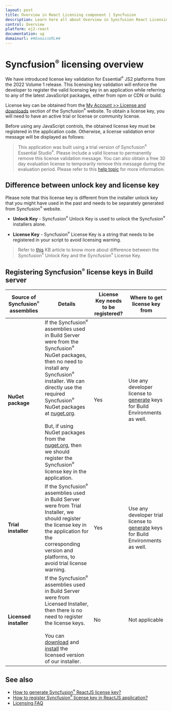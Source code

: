 ```yaml
---
layout: post
title: Overview in React Licensing component | Syncfusion
description: Learn here all about Overview in Syncfusion React Licensing component of Syncfusion Essential JS 2 and more.
control: Overview 
platform: ej2-react
documentation: ug
domainurl: ##DomainURL##
---
```


# Syncfusion<sup style="font-size:70%">&reg;</sup> licensing overview

We have introduced license key validation for Essential<sup style="font-size:70%">&reg;</sup> JS2 platforms from the 2022 Volume 1 release. This licensing key validation will enforce the developer to register the valid licensing key in an application while referring to any of the latest JavaScript packages, either from npm or CDN or build.

License key can be obtained from the [My Account >> License and downloads](https://www.syncfusion.com/account/downloads) section of the Syncfusion<sup style="font-size:70%">&reg;</sup> website. To obtain a license key, you will need to have an active trial or license or community license.

Before using any JavaScript controls, the obtained license key must be registered in the application code. Otherwise, a license validation error message will be displayed as follows:

> This application was built using a trial version of Syncfusion<sup style="font-size:70%">&reg;</sup> Essential Studio<sup style="font-size:70%">&reg;</sup>. Please include a valid license to permanently remove this license validation message. You can also obtain a free 30 day evaluation license to temporarily remove this message during the evaluation period. Please refer to this [help topic](https://ej2.syncfusion.com/react/documentation/licensing/licensing-errors/#trial-expired) for more information.

## Difference between unlock key and license key

Please note that this license key is different from the installer unlock key that you might have used in the past and needs to be separately generated from Syncfusion<sup style="font-size:70%">&reg;</sup> website.

* **Unlock Key** - Syncfusion<sup style="font-size:70%">&reg;</sup> Unlock Key is used to unlock the Syncfusion<sup style="font-size:70%">&reg;</sup> installers alone.

* **License Key** - Syncfusion<sup style="font-size:70%">&reg;</sup> License Key is a string that needs to be registered in your script to avoid licensing warning.

> Refer to [this](https://www.syncfusion.com/kb/8950/difference-between-the-unlock-key-and-licensing-key) KB article to know more about difference between the Syncfusion<sup style="font-size:70%">&reg;</sup> Unlock Key and the Syncfusion<sup style="font-size:70%">&reg;</sup> License Key.

## Registering Syncfusion<sup style="font-size:70%">&reg;</sup> license keys in Build server

| Source of Syncfusion<sup style="font-size:70%">&reg;</sup> assemblies | Details | License Key needs to be registered? | Where to get license key from |
| ------------- | ------------- | ------------- | ------------- |
| **NuGet package** | If the Syncfusion<sup style="font-size:70%">&reg;</sup> assemblies used in Build Server were from the Syncfusion<sup style="font-size:70%">&reg;</sup> NuGet packages, then no need to install any Syncfusion<sup style="font-size:70%">&reg;</sup> installer. We can directly use the required Syncfusion<sup style="font-size:70%">&reg;</sup> NuGet packages at [nuget.org](http://nuget.org/). <br><br>But, if using NuGet packages from the [nuget.org](https://www.nuget.org/packages?q=syncfusion), then we should register the Syncfusion<sup style="font-size:70%">&reg;</sup> license key in the application.| Yes | Use any developer license to [generate](https://ej2.syncfusion.com/react/documentation/licensing/license-key-generation) keys for Build Environments as well. |
| **Trial installer** | If the Syncfusion<sup style="font-size:70%">&reg;</sup> assemblies used in Build Server were from Trial Installer, we should register the license key in the application for the corresponding version and platforms, to avoid trial license warning. | Yes | Use any developer trial license to [generate](https://ej2.syncfusion.com/react/documentation/licensing/license-key-generation) keys for Build Environments as well. |
| **Licensed installer** |If the Syncfusion<sup style="font-size:70%">&reg;</sup> assemblies used in Build Server were from Licensed Installer, then there is no need to register the license keys.<br><br>You can [download](https://ej2.syncfusion.com/react/documentation/installation/web-installer/download#download-the-license-version) and [install](https://ej2.syncfusion.com/react/documentation/installation/web-installer/installation-using-web-installer) the licensed version of our installer. | No | Not applicable |

## See also

* [How to generate Syncfusion<sup style="font-size:70%">&reg;</sup> ReactJS license key?](https://ej2.syncfusion.com/react/documentation/licensing/license-key-generation/)
* [How to register Syncfusion<sup style="font-size:70%">&reg;</sup> license key in ReactJS application?](https://ej2.syncfusion.com/react/documentation/licensing/license-key-registration/)
* [Licensing FAQ](https://ej2.syncfusion.com/react/documentation/licensing/licensing-troubleshoot/)